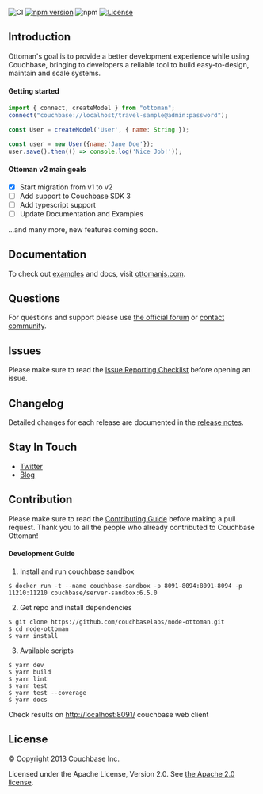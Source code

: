 ![CI](https://github.com/couchbaselabs/node-ottoman/workflows/CI/badge.svg?branch=v2) 
[![npm version](https://badge.fury.io/js/ottoman.svg)](https://badge.fury.io/js/ottoman)
![npm](https://img.shields.io/npm/dw/ottoman)
[![License](https://img.shields.io/badge/License-Apache%202.0-blue.svg)](https://opensource.org/licenses/Apache-2.0)

## Introduction
Ottoman's goal is to provide a better development experience while using Couchbase,
bringing to developers a reliable tool to build easy-to-design, maintain and scale systems.

#### Getting started

```javascript
import { connect, createModel } from "ottoman";
connect("couchbase://localhost/travel-sample@admin:password");

const User = createModel('User', { name: String });

const user = new User({name:'Jane Doe'});
user.save().then(() => console.log('Nice Job!'));
```

#### Ottoman v2 main goals
- [x] Start migration from v1 to v2
- [ ] Add support to Couchbase SDK 3
- [ ] Add typescript support
- [ ] Update Documentation and Examples
 
...and many more, new features coming soon.

## Documentation

To check out [examples](https://github.com/couchbaselabs/node-ottoman/blob/master/docs/first-app.md) and docs, visit [ottomanjs.com](http://ottomanjs.com).

## Questions

For questions and support please use [the official forum](https://github.com/couchbaselabs/node-ottoman) or [contact community](http://couchbase.com/communities/nodejs). 

## Issues

Please make sure to read the [Issue Reporting Checklist](https://github.com/couchbaselabs/node-ottoman) before opening an issue.
 
## Changelog

Detailed changes for each release are documented in the [release notes](https://github.com/couchbaselabs/node-ottoman).

## Stay In Touch

- [Twitter](https://github.com/couchbaselabs/node-ottoman)
- [Blog](https://github.com/couchbaselabs/node-ottoman)

## Contribution

Please make sure to read the [Contributing Guide](https://github.com/couchbaselabs/node-ottoman) before making a pull request. 
Thank you to all the people who already contributed to Couchbase Ottoman!

#### Development Guide

1. Install and run couchbase sandbox
```
$ docker run -t --name couchbase-sandbox -p 8091-8094:8091-8094 -p 11210:11210 couchbase/server-sandbox:6.5.0
```

2. Get repo and install dependencies 
```
$ git clone https://github.com/couchbaselabs/node-ottoman.git
$ cd node-ottoman
$ yarn install
```

3. Available scripts
```
$ yarn dev
$ yarn build
$ yarn lint
$ yarn test
$ yarn test --coverage
$ yarn docs
```
Check results on [http://localhost:8091/](http://localhost:8091/) couchbase web client

## License
© Copyright 2013 Couchbase Inc.

Licensed under the Apache License, Version 2.0.
See [the Apache 2.0 license](http://www.apache.org/licenses/LICENSE-2.0).

